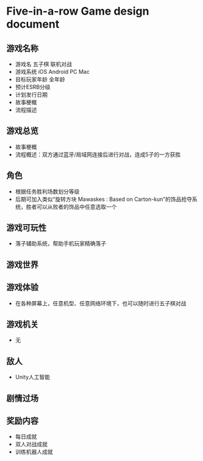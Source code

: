 # Five-in-a-row Game design document
## 游戏名称
- 游戏名 五子棋 联机对战
- 游戏系统 iOS Android PC Mac
- 目标玩家年龄 全年龄
- 预计ESRB分级
- 计划发行日期
- 故事梗概
- 流程描述

## 游戏总览
- 故事梗概
- 流程概述：双方通过蓝牙/局域网连接后进行对战，连成5子的一方获胜

## 角色
- 根据任务胜利场数划分等级
- 后期可加入类似“旋转方块 Mawaskes : Based on Carton-kun”的饰品抢夺系统，胜者可以从败者的饰品中任意选取一个

## 游戏可玩性
- 落子辅助系统，帮助手机玩家精确落子

## 游戏世界

## 游戏体验
- 在各种屏幕上，任意机型、任意网络环境下，也可以随时进行五子棋对战

## 游戏机关
- 无

## 敌人
- Unity人工智能

## 剧情过场


## 奖励内容
- 每日成就
- 双人对战成就
- 训练机器人成就
